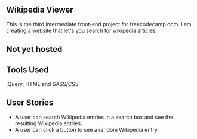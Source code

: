 ## Wikipedia Viewer
This is the third intermediate front-end project for freecodecamp.com. I am creating a website that let's you search for wikipedia articles.

## Not yet hosted

## Tools Used
jQuery, HTML and SASS/CSS

## User Stories
  * A user can search Wikipedia entries in a search box and see the resulting Wikipedia entries.
  * A user can click a button to see a random Wikipedia entry.
